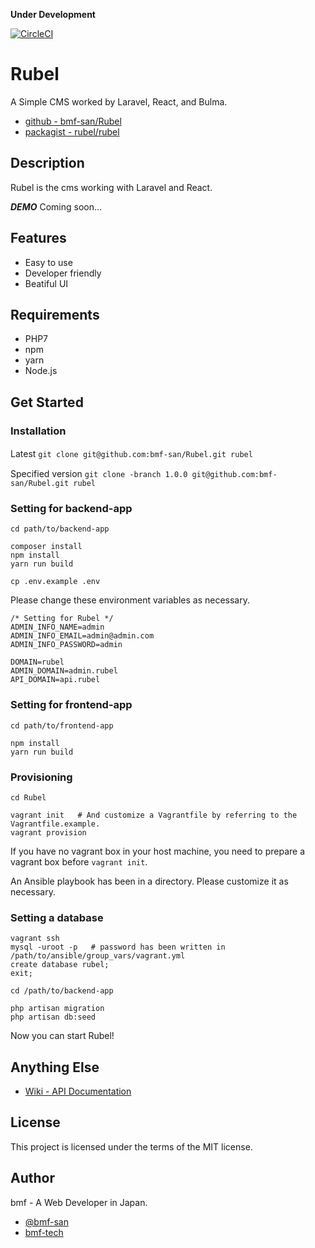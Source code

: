 **Under Development**

[![CircleCI](https://circleci.com/gh/bmf-san/Rubel.svg?style=svg)](https://circleci.com/gh/bmf-san/Rubel)

# Rubel
A Simple CMS worked by Laravel, React, and Bulma.

- [github - bmf-san/Rubel](https://github.com/bmf-san/Rubel)
- [packagist - rubel/rubel](https://packagist.org/packages/rubel/rubel)

## Description
Rubel is the cms working with Laravel and React.

***DEMO***
Coming soon...

## Features
- Easy to use
- Developer friendly
- Beatiful UI

## Requirements
- PHP7
- npm
- yarn
- Node.js

## Get Started

### Installation
Latest
`git clone git@github.com:bmf-san/Rubel.git rubel`　

Specified version
`git clone -branch 1.0.0 git@github.com:bmf-san/Rubel.git rubel`

### Setting for backend-app
```
cd path/to/backend-app

composer install
npm install
yarn run build

cp .env.example .env
```

Please change these environment variables as necessary.

```
/* Setting for Rubel */
ADMIN_INFO_NAME=admin
ADMIN_INFO_EMAIL=admin@admin.com
ADMIN_INFO_PASSWORD=admin

DOMAIN=rubel
ADMIN_DOMAIN=admin.rubel
API_DOMAIN=api.rubel
```

### Setting for frontend-app

```
cd path/to/frontend-app

npm install
yarn run build
```

### Provisioning

```
cd Rubel

vagrant init   # And customize a Vagrantfile by referring to the Vagrantfile.example.
vagrant provision
```

If you have no vagrant box in your host machine, you need to prepare a vagrant box before `vagrant init`.

An Ansible playbook has been in a directory.
Please customize it as necessary.

### Setting a database

```
vagrant ssh
mysql -uroot -p   # password has been written in /path/to/ansible/group_vars/vagrant.yml
create database rubel;
exit;

cd /path/to/backend-app

php artisan migration
php artisan db:seed
```

Now you can start Rubel!

## Anything Else
- [Wiki - API Documentation](https://github.com/bmf-san/laravel-react-blog-boilerplate/wiki/API-Documentation)

## License
This project is licensed under the terms of the MIT license.

## Author
bmf - A Web Developer in Japan.

- [@bmf-san](https://twitter.com/bmf_san)
- [bmf-tech](http://bmf-tech.com/)
